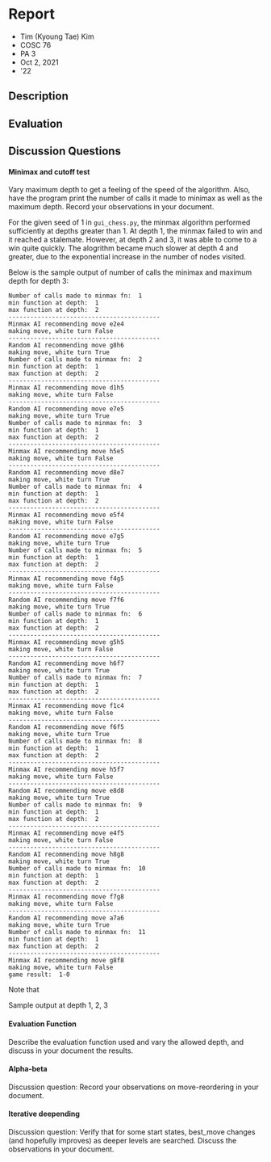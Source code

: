 # Report
- Tim (Kyoung Tae) Kim
- COSC 76
- PA 3
- Oct 2, 2021
- '22

## Description

## Evaluation



## Discussion Questions

#### Minimax and cutoff test

Vary maximum depth to get a feeling of the speed of the algorithm. Also, have the program print the number of calls it made to minimax as well as the maximum depth.  Record your observations in your document.

For the given seed of 1 in `gui_chess.py`, the minmax algorithm performed sufficiently at depths greater than 1. At depth 1, the minmax failed to win and it reached a stalemate. However, at depth 2 and 3, it was able to come to a win quite quickly. The alogrithm became much slower at depth 4 and greater, due to the exponential increase in the number of nodes visited. 

Below is the sample output of number of calls the minimax and maximum depth for depth 3: 

```
Number of calls made to minmax fn:  1
min function at depth:  1
max function at depth:  2
------------------------------------------
Minmax AI recommending move e2e4
making move, white turn False
------------------------------------------
Random AI recommending move g8h6
making move, white turn True
Number of calls made to minmax fn:  2
min function at depth:  1
max function at depth:  2
------------------------------------------
Minmax AI recommending move d1h5
making move, white turn False
------------------------------------------
Random AI recommending move e7e5
making move, white turn True
Number of calls made to minmax fn:  3
min function at depth:  1
max function at depth:  2
------------------------------------------
Minmax AI recommending move h5e5
making move, white turn False
------------------------------------------
Random AI recommending move d8e7
making move, white turn True
Number of calls made to minmax fn:  4
min function at depth:  1
max function at depth:  2
------------------------------------------
Minmax AI recommending move e5f4
making move, white turn False
------------------------------------------
Random AI recommending move e7g5
making move, white turn True
Number of calls made to minmax fn:  5
min function at depth:  1
max function at depth:  2
------------------------------------------
Minmax AI recommending move f4g5
making move, white turn False
------------------------------------------
Random AI recommending move f7f6
making move, white turn True
Number of calls made to minmax fn:  6
min function at depth:  1
max function at depth:  2
------------------------------------------
Minmax AI recommending move g5h5
making move, white turn False
------------------------------------------
Random AI recommending move h6f7
making move, white turn True
Number of calls made to minmax fn:  7
min function at depth:  1
max function at depth:  2
------------------------------------------
Minmax AI recommending move f1c4
making move, white turn False
------------------------------------------
Random AI recommending move f6f5
making move, white turn True
Number of calls made to minmax fn:  8
min function at depth:  1
max function at depth:  2
------------------------------------------
Minmax AI recommending move h5f7
making move, white turn False
------------------------------------------
Random AI recommending move e8d8
making move, white turn True
Number of calls made to minmax fn:  9
min function at depth:  1
max function at depth:  2
------------------------------------------
Minmax AI recommending move e4f5
making move, white turn False
------------------------------------------
Random AI recommending move h8g8
making move, white turn True
Number of calls made to minmax fn:  10
min function at depth:  1
max function at depth:  2
------------------------------------------
Minmax AI recommending move f7g8
making move, white turn False
------------------------------------------
Random AI recommending move a7a6
making move, white turn True
Number of calls made to minmax fn:  11
min function at depth:  1
max function at depth:  2
------------------------------------------
Minmax AI recommending move g8f8
making move, white turn False
game result:  1-0
```

Note that 


Sample output at depth 1, 2, 3


#### Evaluation Function
Describe the evaluation function used and vary the allowed depth, and discuss in your document the results.

#### Alpha-beta
Discussion question: Record your observations on move-reordering in your document.

#### Iterative deepending
Discussion question: Verify that for some start states, best_move changes (and hopefully improves) as deeper levels are searched. Discuss the observations in your document.
